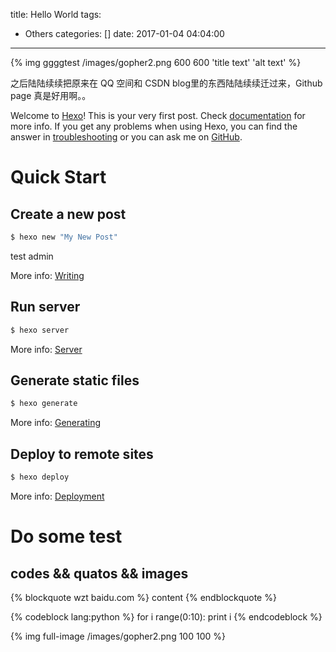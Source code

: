 title: Hello World
tags:
  - Others
categories: []
date: 2017-01-04 04:04:00
---
{% img ggggtest /images/gopher2.png 600 600 'title text' 'alt text' %}

之后陆陆续续把原来在 QQ 空间和 CSDN blog里的东西陆陆续续迁过来，Github page 真是好用啊。。

<!-- more -->
Welcome to [Hexo](https://hexo.io/)! This is your very first post. Check [documentation](https://hexo.io/docs/) for more info. If you get any problems when using Hexo, you can find the answer in [troubleshooting](https://hexo.io/docs/troubleshooting.html) or you can ask me on [GitHub](https://github.com/hexojs/hexo/issues).


# Quick Start

## Create a new post

``` bash
$ hexo new "My New Post"
```
test admin

More info: [Writing](https://hexo.io/docs/writing.html)


## Run server

``` bash
$ hexo server
```

More info: [Server](https://hexo.io/docs/server.html)

## Generate static files

``` bash
$ hexo generate
```

More info: [Generating](https://hexo.io/docs/generating.html)

## Deploy to remote sites

``` bash
$ hexo deploy
```

More info: [Deployment](https://hexo.io/docs/deployment.html)




# Do some test 

## codes && quatos && images

{% blockquote wzt baidu.com %}
content
{% endblockquote %}


{% codeblock lang:python %}
for i range(0:10):
    print i
{% endcodeblock %}

{% img full-image /images/gopher2.png 100 100 %}